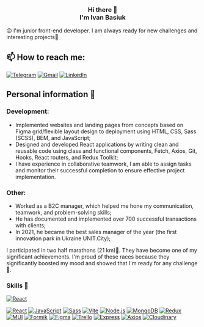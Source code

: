 <p align="center">
  <h3 align="center"> 
   Hi there 👋 
    <br/>
    I'm Ivan Basiuk
  </h3>
</p>

 😉 I'm junior front-end developer. I am always ready for new challenges and interesting projects💪

 ## 📫 How to reach me:
[![Telegram](https://img.shields.io/badge/-Telegram-blue?color=blue&logo=telegram&logoColor=white)](https://t.me/IvanBasiuk)
[![Gmail](https://img.shields.io/badge/-Gmail-white?color=red&logo=gmail&logoColor=white)](mailto:vaanbass@gmail.com)
[![LinkedIn](https://img.shields.io/badge/-LinkedIn-blue?color=blue&logo=linkedin&logoColor=white)](https://www.linkedin.com/in/ivan-basiuk-b35008226/)

## Personal information 📝

### Development:
- Implemented websites and landing pages from concepts based on Figma grid/flexible layout design to deployment using HTML, CSS, Sass (SCSS), BEM, and JavaScript;
- Designed and developed React applications by writing clean and reusable code using class and functional components, Fetch, Axios, Git, Hooks, React routers, and Redux Toolkit;
- I have experience in collaborative teamwork, I am able to assign tasks and monitor their successful completion to ensure effective project implementation.

### Other:
- Worked as a B2C manager, which helped me hone my communication, teamwork, and problem-solving skills;
- He has documented and implemented over 700 successful transactions with clients;
- In 2021, he became the best sales manager of the year (the first innovation park in Ukraine UNIT.City);

I participated in two half marathons (21 km)🏃. They have become one of my significant achievements. I'm proud of these races because they significantly boosted my mood and showed that I'm ready for any challenge💪.

### Skills 🚀
[![React](https://img.shields.io/badge/-React-black?color=black&logo=react&logoColor=blue&labelColor=white)](https://reactjs.org)

[![React](https://img.shields.io/badge/-React-black?color=black&logo=react&logoColor=blue)](https://reactjs.org)
[![JavaScript](https://img.shields.io/badge/-JavaScript-yellow?color=yellow&logo=javascript&logoColor=black)](https://developer.mozilla.org/en-US/docs/Web/JavaScript)
[![Sass](https://img.shields.io/badge/-Sass-pink?color=pink&logo=sass&logoColor=white)](https://sass-lang.com)
[![Vite](https://img.shields.io/badge/-Vite-black?color=black&logo=vite&logoColor=white)](https://vitejs.dev)
[![Node.js](https://img.shields.io/badge/-Node.js-green?color=green&logo=node.js&logoColor=white)](https://nodejs.org)
[![MongoDB](https://img.shields.io/badge/-MongoDB-green?color=green&logo=mongodb&logoColor=white)](https://www.mongodb.com)
[![Redux](https://img.shields.io/badge/-Redux-purple?color=purple&logo=redux&logoColor=white)](https://redux.js.org)
[![MUI](https://img.shields.io/badge/-Material--UI-blue?color=blue&logo=material-ui&logoColor=white)](https://mui.com)
[![Formik](https://img.shields.io/badge/-Formik-orange?color=orange&logo=formik&logoColor=white)](https://formik.org)
[![Figma](https://img.shields.io/badge/-Figma-purple?color=purple&logo=figma&logoColor=white)](https://www.figma.com)
[![Trello](https://img.shields.io/badge/-Trello-blue?color=blue&logo=trello&logoColor=white)](https://trello.com)
[![Express](https://img.shields.io/badge/-Express-black?color=black&logo=express&logoColor=white)](https://expressjs.com)
[![Axios](https://img.shields.io/badge/-Axios-blue?color=blue&logo=axios&logoColor=white)](https://axios-http.com)
[![Cloudinary](https://img.shields.io/badge/-Cloudinary-blue?color=blue&logo=cloudinary&logoColor=white)](https://cloudinary.com)









